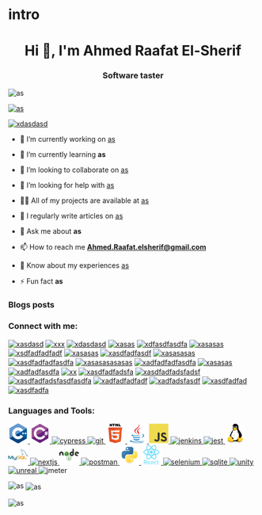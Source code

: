 # intro


<h1 align="center">Hi 👋, I'm Ahmed Raafat El-Sherif</h1>
<h3 align="center">Software taster</h3>

<p align="left"> <img src="https://komarev.com/ghpvc/?username=as&label=Profile%20views&color=0e75b6&style=flat" alt="as" /> </p>

<p align="left"> <a href="https://github.com/ryo-ma/github-profile-trophy"><img src="https://github-profile-trophy.vercel.app/?username=as" alt="as" /></a> </p>

<p align="left"> <a href="https://twitter.com/xdasdasd" target="blank"><img src="https://img.shields.io/twitter/follow/xdasdasd?logo=twitter&style=for-the-badge" alt="xdasdasd" /></a> </p>

- 🔭 I’m currently working on [as](as)

- 🌱 I’m currently learning **as**

- 👯 I’m looking to collaborate on [as](as)

- 🤝 I’m looking for help with [as](as)

- 👨‍💻 All of my projects are available at [as](as)

- 📝 I regularly write articles on [as](as)

- 💬 Ask me about **as**

- 📫 How to reach me **Ahmed.Raafat.elsherif@gmail.com**

- 📄 Know about my experiences [as](as)

- ⚡ Fun fact **as**

### Blogs posts
<!-- BLOG-POST-LIST:START -->
<!-- BLOG-POST-LIST:END -->

<h3 align="left">Connect with me:</h3>
<p align="left">

<a href="https://codepen.io/xasdasd" target="blank"><img align="center" src="https://raw.githubusercontent.com/rahuldkjain/github-profile-readme-generator/master/src/images/icons/Social/codepen.svg" alt="xasdasd" height="30" width="40" /></a>
<a href="https://dev.to/xxx" target="blank"><img align="center" src="https://raw.githubusercontent.com/rahuldkjain/github-profile-readme-generator/master/src/images/icons/Social/devto.svg" alt="xxx" height="30" width="40" /></a>
<a href="https://twitter.com/xdasdasd" target="blank"><img align="center" src="https://raw.githubusercontent.com/rahuldkjain/github-profile-readme-generator/master/src/images/icons/Social/twitter.svg" alt="xdasdasd" height="30" width="40" /></a>
<a href="https://linkedin.com/in/xasas" target="blank"><img align="center" src="https://raw.githubusercontent.com/rahuldkjain/github-profile-readme-generator/master/src/images/icons/Social/linked-in-alt.svg" alt="xasas" height="30" width="40" /></a>
<a href="https://stackoverflow.com/users/xdfasdfasdfa" target="blank"><img align="center" src="https://raw.githubusercontent.com/rahuldkjain/github-profile-readme-generator/master/src/images/icons/Social/stack-overflow.svg" alt="xdfasdfasdfa" height="30" width="40" /></a>
<a href="https://codesandbox.com/xasasas" target="blank"><img align="center" src="https://raw.githubusercontent.com/rahuldkjain/github-profile-readme-generator/master/src/images/icons/Social/codesandbox.svg" alt="xasasas" height="30" width="40" /></a>
<a href="https://kaggle.com/xsdfadfadfadf" target="blank"><img align="center" src="https://raw.githubusercontent.com/rahuldkjain/github-profile-readme-generator/master/src/images/icons/Social/kaggle.svg" alt="xsdfadfadfadf" height="30" width="40" /></a>
<a href="https://fb.com/xasasas" target="blank"><img align="center" src="https://raw.githubusercontent.com/rahuldkjain/github-profile-readme-generator/master/src/images/icons/Social/facebook.svg" alt="xasasas" height="30" width="40" /></a>
<a href="https://instagram.com/xasdfadfasdf" target="blank"><img align="center" src="https://raw.githubusercontent.com/rahuldkjain/github-profile-readme-generator/master/src/images/icons/Social/instagram.svg" alt="xasdfadfasdf" height="30" width="40" /></a>
<a href="https://dribbble.com/xasasasas" target="blank"><img align="center" src="https://raw.githubusercontent.com/rahuldkjain/github-profile-readme-generator/master/src/images/icons/Social/dribbble.svg" alt="xasasasas" height="30" width="40" /></a>
<a href="https://www.behance.net/xasdfadfadfasdfa" target="blank"><img align="center" src="https://raw.githubusercontent.com/rahuldkjain/github-profile-readme-generator/master/src/images/icons/Social/behance.svg" alt="xasdfadfadfasdfa" height="30" width="40" /></a>
<a href="https://hashnode.com/xasasasasasas" target="blank"><img align="center" src="https://raw.githubusercontent.com/rahuldkjain/github-profile-readme-generator/master/src/images/icons/Social/hashnode.svg" alt="xasasasasasas" height="30" width="40" /></a>
<a href="https://medium.com/xadfadfadfasdfa" target="blank"><img align="center" src="https://raw.githubusercontent.com/rahuldkjain/github-profile-readme-generator/master/src/images/icons/Social/medium.svg" alt="xadfadfadfasdfa" height="30" width="40" /></a>
<a href="https://www.youtube.com/c/xasasas" target="blank"><img align="center" src="https://raw.githubusercontent.com/rahuldkjain/github-profile-readme-generator/master/src/images/icons/Social/youtube.svg" alt="xasasas" height="30" width="40" /></a>
<a href="https://www.codechef.com/users/xadfadfasdfa" target="blank"><img align="center" src="https://cdn.jsdelivr.net/npm/simple-icons@3.1.0/icons/codechef.svg" alt="xadfadfasdfa" height="30" width="40" /></a>
<a href="https://www.hackerrank.com/xx" target="blank"><img align="center" src="https://raw.githubusercontent.com/rahuldkjain/github-profile-readme-generator/master/src/images/icons/Social/hackerrank.svg" alt="xx" height="30" width="40" /></a>
<a href="https://codeforces.com/profile/xasdfadfadsfa" target="blank"><img align="center" src="https://raw.githubusercontent.com/rahuldkjain/github-profile-readme-generator/master/src/images/icons/Social/codeforces.svg" alt="xasdfadfadsfa" height="30" width="40" /></a>
<a href="https://www.leetcode.com/xasdfadfadsfadsf" target="blank"><img align="center" src="https://raw.githubusercontent.com/rahuldkjain/github-profile-readme-generator/master/src/images/icons/Social/leet-code.svg" alt="xasdfadfadsfadsf" height="30" width="40" /></a>
<a href="https://www.hackerearth.com/xasdfadfadsfasdfasdfa" target="blank"><img align="center" src="https://raw.githubusercontent.com/rahuldkjain/github-profile-readme-generator/master/src/images/icons/Social/hackerearth.svg" alt="xasdfadfadsfasdfasdfa" height="30" width="40" /></a>
<a href="https://auth.geeksforgeeks.org/user/xadfadfadfadf" target="blank"><img align="center" src="https://raw.githubusercontent.com/rahuldkjain/github-profile-readme-generator/master/src/images/icons/Social/geeks-for-geeks.svg" alt="xadfadfadfadf" height="30" width="40" /></a>
<a href="https://www.topcoder.com/members/xadfadsfasdf" target="blank"><img align="center" src="https://raw.githubusercontent.com/rahuldkjain/github-profile-readme-generator/master/src/images/icons/Social/topcoder.svg" alt="xadfadsfasdf" height="30" width="40" /></a>
<a href="https://discord.gg/xasdfadfad" target="blank"><img align="center" src="https://raw.githubusercontent.com/rahuldkjain/github-profile-readme-generator/master/src/images/icons/Social/discord.svg" alt="xasdfadfad" height="30" width="40" /></a>
<a href="/xasdfadfa" target="blank"><img align="center" src="https://raw.githubusercontent.com/rahuldkjain/github-profile-readme-generator/master/src/images/icons/Social/rss.svg" alt="xasdfadfa" height="30" width="40" /></a>
</p>

<h3 align="left">Languages and Tools:</h3>
<p align="left"> <a href="https://www.w3schools.com/cpp/" target="_blank" rel="noreferrer"> <img src="https://raw.githubusercontent.com/devicons/devicon/master/icons/cplusplus/cplusplus-original.svg" alt="cplusplus" width="40" height="40"/> </a> <a href="https://www.w3schools.com/cs/" target="_blank" rel="noreferrer"> <img src="https://raw.githubusercontent.com/devicons/devicon/master/icons/csharp/csharp-original.svg" alt="csharp" width="40" height="40"/> </a> <a href="https://www.cypress.io" target="_blank" rel="noreferrer"> <img src="https://raw.githubusercontent.com/simple-icons/simple-icons/6e46ec1fc23b60c8fd0d2f2ff46db82e16dbd75f/icons/cypress.svg" alt="cypress" width="40" height="40"/> </a> <a href="https://git-scm.com/" target="_blank" rel="noreferrer"> <img src="https://www.vectorlogo.zone/logos/git-scm/git-scm-icon.svg" alt="git" width="40" height="40"/> </a> <a href="https://www.w3.org/html/" target="_blank" rel="noreferrer"> <img src="https://raw.githubusercontent.com/devicons/devicon/master/icons/html5/html5-original-wordmark.svg" alt="html5" width="40" height="40"/> </a> <a href="https://www.java.com" target="_blank" rel="noreferrer"> <img src="https://raw.githubusercontent.com/devicons/devicon/master/icons/java/java-original.svg" alt="java" width="40" height="40"/> </a> <a href="https://developer.mozilla.org/en-US/docs/Web/JavaScript" target="_blank" rel="noreferrer"> <img src="https://raw.githubusercontent.com/devicons/devicon/master/icons/javascript/javascript-original.svg" alt="javascript" width="40" height="40"/> </a> <a href="https://www.jenkins.io" target="_blank" rel="noreferrer"> <img src="https://www.vectorlogo.zone/logos/jenkins/jenkins-icon.svg" alt="jenkins" width="40" height="40"/> </a> <a href="https://jestjs.io" target="_blank" rel="noreferrer"> <img src="https://www.vectorlogo.zone/logos/jestjsio/jestjsio-icon.svg" alt="jest" width="40" height="40"/> </a> <a href="https://www.linux.org/" target="_blank" rel="noreferrer"> <img src="https://raw.githubusercontent.com/devicons/devicon/master/icons/linux/linux-original.svg" alt="linux" width="40" height="40"/> </a> <a href="https://www.mysql.com/" target="_blank" rel="noreferrer"> <img src="https://raw.githubusercontent.com/devicons/devicon/master/icons/mysql/mysql-original-wordmark.svg" alt="mysql" width="40" height="40"/> </a> <a href="https://nextjs.org/" target="_blank" rel="noreferrer"> <img src="https://cdn.worldvectorlogo.com/logos/nextjs-2.svg" alt="nextjs" width="40" height="40"/> </a> <a href="https://nodejs.org" target="_blank" rel="noreferrer"> <img src="https://raw.githubusercontent.com/devicons/devicon/master/icons/nodejs/nodejs-original-wordmark.svg" alt="nodejs" width="40" height="40"/> </a> <a href="https://postman.com" target="_blank" rel="noreferrer"> <img src="https://www.vectorlogo.zone/logos/getpostman/getpostman-icon.svg" alt="postman" width="40" height="40"/> </a> <a href="https://www.python.org" target="_blank" rel="noreferrer"> <img src="https://raw.githubusercontent.com/devicons/devicon/master/icons/python/python-original.svg" alt="python" width="40" height="40"/> </a> <a href="https://reactjs.org/" target="_blank" rel="noreferrer"> <img src="https://raw.githubusercontent.com/devicons/devicon/master/icons/react/react-original-wordmark.svg" alt="react" width="40" height="40"/> </a> <a href="https://www.selenium.dev" target="_blank" rel="noreferrer"> <img src="https://raw.githubusercontent.com/detain/svg-logos/780f25886640cef088af994181646db2f6b1a3f8/svg/selenium-logo.svg" alt="selenium" width="40" height="40"/> </a> <a href="https://www.sqlite.org/" target="_blank" rel="noreferrer"> <img src="https://www.vectorlogo.zone/logos/sqlite/sqlite-icon.svg" alt="sqlite" width="40" height="40"/> </a> <a href="https://unity.com/" target="_blank" rel="noreferrer"> <img src="https://www.vectorlogo.zone/logos/unity3d/unity3d-icon.svg" alt="unity" width="40" height="40"/> </a> <a href="https://unrealengine.com/" target="_blank" rel="noreferrer"> <img src="https://raw.githubusercontent.com/kenangundogan/fontisto/036b7eca71aab1bef8e6a0518f7329f13ed62f6b/icons/svg/brand/unreal-engine.svg" alt="unreal" width="40" height="40"/> </a> <img src="https://jmeter.apache.org/images/jmeter_square.svg" alt="jmeter" width="40" height="40"/> </p>

<p><img align="left" src="https://github-readme-stats.vercel.app/api/top-langs?username=as&show_icons=true&locale=en&layout=compact" alt="as" /></p>

<p>&nbsp;<img align="center" src="https://github-readme-stats.vercel.app/api?username=as&show_icons=true&locale=en" alt="as" /></p>

<p><img align="center" src="https://github-readme-streak-stats.herokuapp.com/?user=as&" alt="as" /></p>
